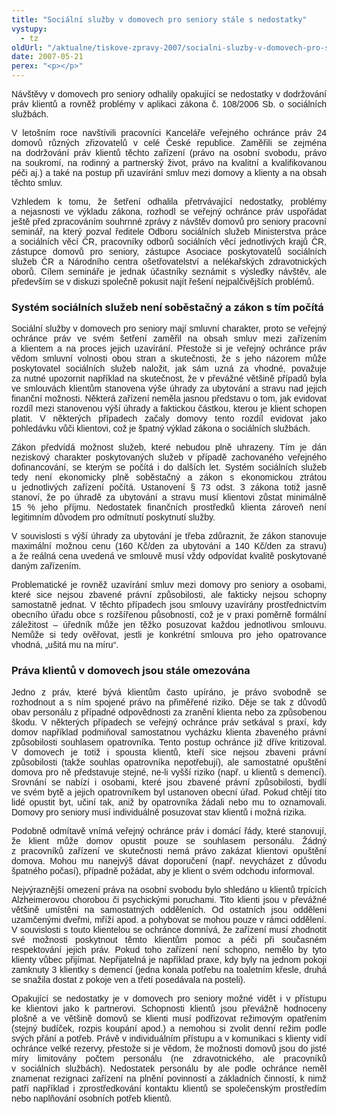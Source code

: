 ```yaml
---
title: "Sociální služby v domovech pro seniory stále s nedostatky"
vystupy:
  - tz
oldUrl: "/aktualne/tiskove-zpravy-2007/socialni-sluzby-v-domovech-pro-seniory-stale-s-nedostatky"
date: 2007-05-21
perex: "<p></p>"
---
```


<!-- imported from the old website -->

<p class="Normln" style="TEXT-ALIGN: justify; MARGIN-TOP: 6pt; FONT-FAMILY: Arial,sans-serif">Návštěvy v domovech pro seniory odhalily opakující se nedostatky v dodržování práv klientů a rovněž problémy v aplikaci zákona č. 108/2006 Sb. o sociálních službách.</p><p class="Normln" style="TEXT-ALIGN: justify; MARGIN-TOP: 6pt"><span style="FONT-FAMILY: Arial,sans-serif">V letošním roce navštívili pracovníci Kanceláře veřejného ochránce práv 2</span><span style="FONT-FAMILY: Arial,sans-serif">4</span><span style="FONT-FAMILY: Arial,sans-serif"> domovů různých zřizovatelů v celé České republice</span><span style="FONT-FAMILY: Arial,sans-serif">. Z</span><span style="FONT-FAMILY: Arial,sans-serif">aměřili </span><span style="FONT-FAMILY: Arial,sans-serif">se </span><span style="FONT-FAMILY: Arial,sans-serif">zejména na dodržování práv klientů těchto zařízení (právo na osobní svobodu, právo na soukromí, na rodinný a partnerský život, právo na kvalitní a kvalifikovanou péči aj.) a také na postup při uzavírání smluv mezi domovy a klienty a na obsah těchto smluv.</span></p><p class="Normln" style="TEXT-ALIGN: justify; MARGIN-TOP: 6pt"><span style="FONT-FAMILY: Arial,sans-serif">Vzhledem k tomu, že šetření odhalila přetrvávající nedostatky, problémy a nejasnosti ve výkladu zákona, rozhodl se veřejný ochránce práv uspořádat ještě před zpracováním souhrnné zprávy z návštěv domovů pro seniory pracovní seminář, na který pozval </span><span style="FONT-FAMILY: Arial,sans-serif">ředitele Odboru sociálních služeb Ministerstva práce a sociálních věcí ČR, pracovníky odborů sociálních věcí jednotlivých krajů ČR, zástupce domovů pro seniory, zástupce Asociace poskytovatelů sociálních služeb ČR a Národního centra ošetřovatelství a nelékařských zdravotnických oborů</span><span style="FONT-FAMILY: Arial,sans-serif">. Cílem semináře je jednak účastníky seznámit s výsledky návštěv, ale především se v diskuzi společně pokusit najít řešení nejpalčivějších problémů.</span></p><h3 class="Nadpis3">Systém sociálních služeb není soběstačný a zákon s tím počítá</h3><p class="Normln" style="TEXT-ALIGN: justify; MARGIN-TOP: 6pt; FONT-FAMILY: Arial,sans-serif">Sociální služby v domovech pro seniory mají smluvní charakter, proto se veřejný ochránce práv ve svém šetření zaměřil na obsah smluv mezi zařízením a klientem a na proces jejich uzavírání. Přestože si je veřejný ochránce práv vědom smluvní volnosti obou stran a skutečnosti, že s jeho názorem může poskytovatel sociálních služeb naložit, jak sám uzná za vhodné, považuje za nutné upozornit například na skutečnost, že v převážné většině případů byla ve smlouvách klientům stanovena výše úhrady za ubytování a stravu nad jejich finanční možnosti. Některá zařízení neměla jasnou představu o tom, jak evidovat rozdíl mezi stanovenou výší úhrady a faktickou částkou, kterou je klient schopen platit. V některých případech začaly domovy tento rozdíl evidovat jako pohledávku vůči klientovi, což je špatný výklad zákona o sociálních službách.</p><p class="Normln" style="TEXT-ALIGN: justify; MARGIN-TOP: 6pt"><span style="FONT-FAMILY: Arial,sans-serif">Zákon předvídá možnost služeb, které nebudou plně uhrazeny. Tím je dán neziskový charakter poskytovaných služeb v případě zachovaného veřejného dofinancování, se kterým se počítá i do dalších let. Systém sociálních služeb tedy </span><span style="FONT-FAMILY: Arial,sans-serif">není</span><span style="FONT-FAMILY: Arial,sans-serif"> ekonomicky plně soběstačný a zákon </span><span style="FONT-FAMILY: Arial,sans-serif">s </span><span style="FONT-FAMILY: Arial,sans-serif">ekonomickou ztrát</span><span style="FONT-FAMILY: Arial,sans-serif">ou</span><span style="FONT-FAMILY: Arial,sans-serif"> u jednotlivých zařízení </span><span style="FONT-FAMILY: Arial,sans-serif">počítá</span><span style="FONT-FAMILY: Arial,sans-serif">. Ustanovení § 73 odst. 3 zákona </span><span style="FONT-FAMILY: Arial,sans-serif">totiž </span><span style="FONT-FAMILY: Arial,sans-serif">jasně stanoví, že po úhradě za ubytování a stravu musí klientovi zůstat minimálně 15 % jeho příjmu. Nedostatek finančních prostředků klienta </span><span style="FONT-FAMILY: Arial,sans-serif">zároveň</span><span style="FONT-FAMILY: Arial,sans-serif"> není legitimním důvodem pro odmítnutí poskytnutí služby. </span></p><p class="Normln" style="TEXT-ALIGN: justify; MARGIN-TOP: 6pt; FONT-FAMILY: Arial,sans-serif">V souvislosti s výší úhrady za ubytování je třeba zdůraznit, že zákon stanovuje maximální možnou cenu (160 Kč/den za ubytování a 140 Kč/den za stravu) a že reálná cena uvedená ve smlouvě musí vždy odpovídat kvalitě poskytované daným zařízením.</p><p class="Normln" style="TEXT-ALIGN: justify; MARGIN-TOP: 6pt"><span style="FONT-FAMILY: Arial,sans-serif">Problematické je rovněž uzavírání smluv mezi domovy pro seniory a osobami, které sice nejsou zbavené právní způsobilosti, ale fakticky nejsou schopny samostatně jednat. V těchto případech jsou smlouvy uzavírány prostřednictvím obecního úřadu obce s rozšířenou působností, což je v praxi poměrně formální záležitost – úředník může jen těžko posuzovat každou jednotlivou smlouvu</span><span style="FONT-FAMILY: Arial,sans-serif">. Nemůže si tedy ověřovat, jestli je konkrétní smlouva pro jeh</span><span style="FONT-FAMILY: Arial,sans-serif">o opatrovance vhodná, „ušitá mu na míru“.</span></p><h3 class="Nadpis3">Práva klientů v domovech jsou stále omezována</h3><p class="Normln" style="TEXT-ALIGN: justify; MARGIN-TOP: 6pt"><span style="FONT-FAMILY: Arial,sans-serif">Jedno z práv, které bývá klientům </span><span style="FONT-FAMILY: Arial,sans-serif">často</span><span style="FONT-FAMILY: Arial,sans-serif"> upíráno, je právo svobodně se rozhodnout a s ním spojené právo na přiměřené riziko. Děje se tak z důvodů obav personálu z případné odpovědnosti za zranění klienta </span><span style="FONT-FAMILY: Arial,sans-serif">nebo</span><span style="FONT-FAMILY: Arial,sans-serif"> </span><span style="FONT-FAMILY: Arial,sans-serif">za </span><span style="FONT-FAMILY: Arial,sans-serif">způsobenou škodu. V některých případech se veřejný ochránce práv setkával s praxí, kdy domov například podmiňoval samostatnou vycházku klienta zbaveného právní způsobilosti souhlasem opatrovníka. Tento postup ochránce </span><span style="FONT-FAMILY: Arial,sans-serif">již dříve </span><span style="FONT-FAMILY: Arial,sans-serif">kritizoval. V domovech je totiž i spousta klientů, kteří sice nejsou zbaveni právní způsobilosti (takže souhlas opatrovníka nepotřebují), ale samostatné opuštění domova pro ně představuje stejné, ne-li vyšší riziko (např. </span><span style="FONT-FAMILY: Arial,sans-serif">u </span><span style="FONT-FAMILY: Arial,sans-serif">klient</span><span style="FONT-FAMILY: Arial,sans-serif">ů</span><span style="FONT-FAMILY: Arial,sans-serif"> s demencí). Srovn</span><span style="FONT-FAMILY: Arial,sans-serif">ání se nabízí i osobami, které jsou zbavené právní způsobilosti, bydlí ve svém bytě a jejich opatrovníkem byl ustanoven obecní úřad.</span><span style="FONT-FAMILY: Arial,sans-serif"> Pokud ch</span><span style="FONT-FAMILY: Arial,sans-serif">tějí tito lidé opustit byt</span><span style="FONT-FAMILY: Arial,sans-serif">, učiní tak, aniž by opatrovníka žádal</span><span style="FONT-FAMILY: Arial,sans-serif">i</span><span style="FONT-FAMILY: Arial,sans-serif"> nebo mu to oznamoval</span><span style="FONT-FAMILY: Arial,sans-serif">i</span><span style="FONT-FAMILY: Arial,sans-serif">. Domovy pro seniory musí individuálně posuzovat stav klientů </span><span style="FONT-FAMILY: Arial,sans-serif">i</span><span style="FONT-FAMILY: Arial,sans-serif"> možná rizika. </span></p><p class="Normln" style="TEXT-ALIGN: justify; MARGIN-TOP: 6pt"><span style="FONT-FAMILY: Arial,sans-serif">Podobně</span><span style="FONT-FAMILY: Arial,sans-serif"> odmítavě vnímá veřejný ochránce práv i domácí řády, které stanovují, že klient může domov opustit pouze se souhlasem personálu. Žádný z pracovníků zařízení ve skutečnosti nemá právo zakázat klientovi opuštění domova. Mohou mu nanejvýš dávat doporučení (např. nevycházet z důvodu špatného počasí), případně požádat, aby je klient o svém odchodu informoval. </span></p><p class="Normln" style="TEXT-ALIGN: justify; MARGIN-TOP: 6pt"><span style="FONT-FAMILY: Arial,sans-serif">Nejvýraznější omezení práva na osobní svobodu bylo shledáno u klientů trpících Alzheimerovou chorobou či psychickými poruchami. Tito klienti jsou v převážné většině umístěni na samostatných odděleních</span><span style="FONT-FAMILY: Arial,sans-serif">. Od ostatních jsou odděleni uzamčenými dveřmi, mříží apod. a pohybovat se mohou pouze v rámci oddělení. </span><span style="FONT-FAMILY: Arial,sans-serif">V souvislosti s touto klientelou se ochránce domnívá, že zařízení musí zhodnotit své možnosti poskytnout těmto klientům pomoc a péči při současném respektování jejich práv. Pokud toho zařízení není schopno, nemělo by tyto klienty vůbec přijímat. Nepřijatelná je například praxe, kdy byly na jednom pokoji zamknuty 3 klientky s demencí (jedna konala potřebu na toaletním křesle, druhá se snažila dostat z pokoje ven a třetí posedávala na posteli).</span></p><p class="Normln" style="TEXT-ALIGN: justify; MARGIN-TOP: 6pt"><span style="FONT-FAMILY: Arial,sans-serif">Opakující se nedostatky je v domovech pro seniory možné vidět</span><span style="FONT-FAMILY: Arial,sans-serif"> i</span><span style="FONT-FAMILY: Arial,sans-serif"> v přístupu ke klientovi jako k partnerovi. Schopnosti klientů jsou převážně hodnoceny plošně a ve většině domovů se klienti musí podřizovat režimovým opatřením (stejný budíček, rozpis koupání apod.) a nemohou si zvolit denní režim podle svých přání a potřeb. </span><span style="FONT-FAMILY: Arial,sans-serif">Právě v individuálním přístupu a v komunikaci s klienty vidí ochránce velké rezervy, přestože si je vědom, že možnosti domovů jsou do jisté míry limitovány počtem personálu (ne zdravotnického, ale pracovníků v sociálních službách). Nedostatek personálu by ale podle ochránce neměl znamenat rezignaci zařízení na plnění povinností a základních činností, k nimž patří například i zprostředkování kontaktu klientů se společenským prostředím nebo naplňování osobních potřeb klientů.</span></p><p class="Normln"> </p>
